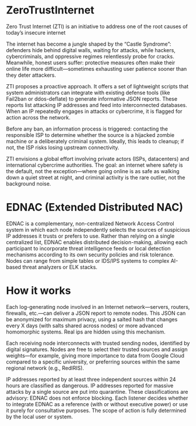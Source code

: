 # ZeroTrustInternet
Zero Trust Internet (ZTI) is an initiative to address one of the root causes of today’s insecure internet

The internet has become a jungle shaped by the “Castle Syndrome”: defenders hide behind digital walls, waiting for attacks, while hackers, cybercriminals, and oppressive regimes relentlessly probe for cracks. Meanwhile, honest users suffer: protective measures often make their online life more difficult—sometimes exhausting user patience sooner than they deter attackers.

ZTI proposes a proactive approach. It offers a set of lightweight scripts that system administrators can integrate with existing defense tools (like Fail2ban or ddos-deflate) to generate informative JSON reports. These reports list attacking IP addresses and feed into interconnected databases. When an IP repeatedly engages in attacks or cybercrime, it is flagged for action across the network.

Before any ban, an information process is triggered: contacting the responsible ISP to determine whether the source is a hijacked zombie machine or a deliberately criminal system. Ideally, this leads to cleanup; if not, the ISP risks losing upstream connectivity.

ZTI envisions a global effort involving private actors (ISPs, datacenters) and international cybercrime authorities. The goal: an internet where safety is the default, not the exception—where going online is as safe as walking down a quiet street at night, and criminal activity is the rare outlier, not the background noise.

# EDNAC (Extended Distributed NAC)
EDNAC is a complementary, non-centralized Network Access Control system in which each node independently selects the sources of suspicious IP addresses it trusts or prefers to use. Rather than relying on a single centralized list, EDNAC enables distributed decision-making, allowing each participant to incorporate threat intelligence feeds or local detection mechanisms according to its own security policies and risk tolerance. Nodes can range from simple tables or IDS/IPS systems to complex AI-based threat
analyzers or ELK stacks.

# How it works

Each log-generating node involved in an Internet network—servers, routers, firewalls, etc.—can deliver a JSON report to remote nodes. This JSON can be anonymized for maximum privacy, using a salted hash that changes every X days (with salts shared across nodes) or more advanced homomorphic systems. Real ips are hidden using this mechanism.

Each receiving node interconnects with trusted sending nodes, identified by digital signatures. Nodes are free to select their trusted sources and assign weights—for example, giving more importance to data from Google Cloud compared to a specific university, or preferring sources within the same regional network (e.g., RedIRIS).

IP addresses reported by at least three independent sources within 24 hours are classified as dangerous. IP addresses reported for massive attacks by a single source are put into quarantine. These classifications are advisory: EDNAC does not enforce blocking. Each listener decides whether to integrate EDNAC as a reference (with or without executive power) or use it purely for consultative purposes. The scope of action is fully determined by the local user or system.


